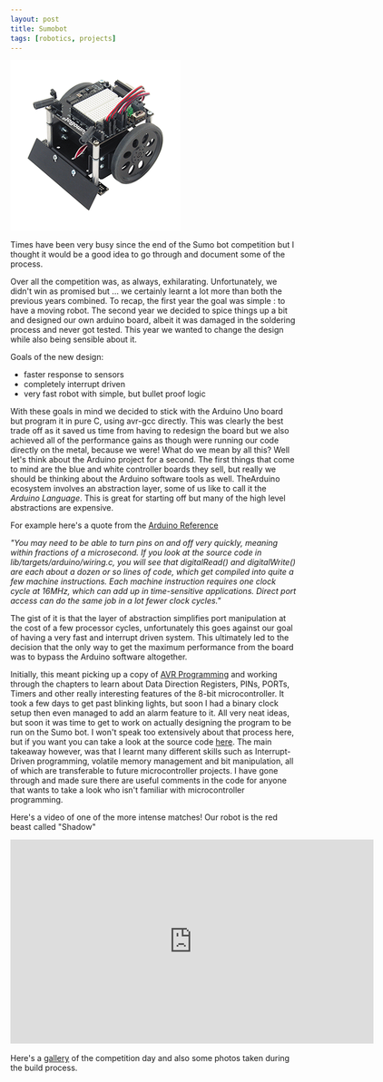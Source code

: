 ```yaml
---
layout: post
title: Sumobot
tags: [robotics, projects]
---
```


<img src="/images/res/sumobot.png" alt="Sumobot Design"  style="width=500px; height=500px;">

Times have been very busy since the end of the Sumo bot competition but I thought it would be a good idea to go through and document some of the process.

Over all the competition was, as always, exhilarating. Unfortunately, we didn't win as promised but ... we certainly learnt a lot more than both the previous years combined. To recap, the first year the goal was simple : to have a moving robot. The second year we decided to spice things up a bit and designed our own arduino board, albeit it was damaged in the soldering process and never got tested. This year we wanted to change the design while also being sensible about it. 

Goals of the new design:

- faster response to sensors
- completely interrupt driven
- very fast robot with simple, but bullet proof logic

With these goals in mind we decided to stick with the Arduino Uno board but program it in pure C, using avr-gcc directly. This was clearly the best trade off as it saved us time from having to redesign the board but we also achieved all of the performance gains as though were running our code directly on the metal, because we were! What do we mean by all this? Well let's think about the Arduino project for a second. The first things that come to mind are the blue and white controller boards they sell, but really we should be thinking about the Arduino software tools as well. TheArduino ecosystem involves an abstraction layer, some of us like to call it the *Arduino Language*. This is great for starting off but many of the high level abstractions are expensive. 

For example here's a quote from the [Arduino Reference](https://www.arduino.cc/en/Reference/PortManipulation)

*"You may need to be able to turn pins on and off very quickly, meaning within fractions of a microsecond. If you look at the source code in lib/targets/arduino/wiring.c, you will see that digitalRead() and digitalWrite() are each about a dozen or so lines of code, which get compiled into quite a few machine instructions. Each machine instruction requires one clock cycle at 16MHz, which can add up in time-sensitive applications. Direct port access can do the same job in a lot fewer clock cycles."*

The gist of it is that the layer of abstraction simplifies port manipulation at the cost of a few processor cycles, unfortunately this goes against our goal of having a very fast and interrupt driven system. This ultimately led to the decision that the only way to get the maximum performance from the board was to bypass the Arduino software altogether.

Initially, this meant picking up a copy of [AVR Programming](http://shop.oreilly.com/product/0636920028161.do) and working through the chapters to learn about Data Direction Registers, PINs, PORTs, Timers and other really interesting features of the 8-bit microcontroller. It took a few days to get past blinking lights, but soon I had a binary clock setup then even managed to add an alarm feature to it. All very neat ideas, but soon it was time to get to work on actually designing the program to be run on the Sumo bot. I won't speak too extensively about that process here, but if you want you can take a look at the source code [here](https://github.com/z3t0/shadow/tree/master/src). The main takeaway however, was that I learnt many different skills such as Interrupt-Driven programming, volatile memory management and bit manipulation, all of which are transferable to future microcontroller projects. I have gone through and made sure there are useful comments in the code for anyone that wants to take a look who isn't familiar with microcontroller programming.



Here's a video of one of the more intense matches! Our robot is the red beast called "Shadow"


<iframe width="640" height="360" src="https://www.youtube.com/embed/so4puWlAWjQ" frameborder="0" allowfullscreen></iframe>


Here's a [gallery](https://goo.gl/photos/UJHfmyp5im7NFQ299) of the competition day and also some photos taken during the build process.
